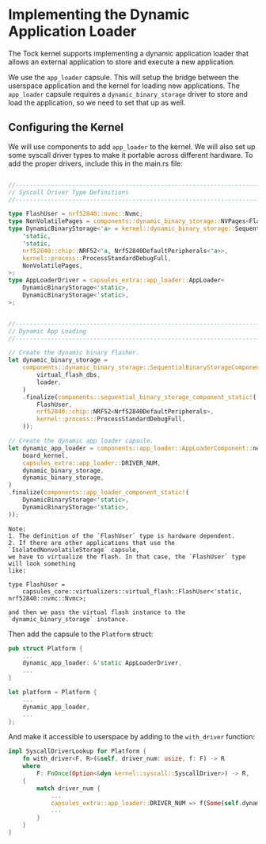 # Implementing the Dynamic Application Loader

The Tock kernel supports implementing a dynamic application loader that allows
an external application to store and execute a new application.

We use the `app_loader` capsule. This will setup the bridge between the
userspace application and the kernel for loading new applications. The
`app_loader` capsule requires a `dynamic_binary_storage` driver to store and
load the application, so we need to set that up as well.

## Configuring the Kernel

We will use components to add `app_loader` to the kernel. We will also set up
some syscall driver types to make it portable across different hardware. To add
the proper drivers, include this in the main.rs file:

```rust

//--------------------------------------------------------------------------
// Syscall Driver Type Definitions
//--------------------------------------------------------------------------

type FlashUser = nrf52840::nvmc::Nvmc;
type NonVolatilePages = components::dynamic_binary_storage::NVPages<FlashUser>;
type DynamicBinaryStorage<'a> = kernel::dynamic_binary_storage::SequentialDynamicBinaryStorage<
    'static,
    'static,
    nrf52840::chip::NRF52<'a, Nrf52840DefaultPeripherals<'a>>,
    kernel::process::ProcessStandardDebugFull,
    NonVolatilePages,
>;
type AppLoaderDriver = capsules_extra::app_loader::AppLoader<
    DynamicBinaryStorage<'static>,
    DynamicBinaryStorage<'static>,
>;


//--------------------------------------------------------------------------
// Dynamic App Loading
//--------------------------------------------------------------------------

// Create the dynamic binary flasher.
let dynamic_binary_storage =
    components::dynamic_binary_storage::SequentialBinaryStorageComponent::new(
        virtual_flash_dbs,
        loader,
    )
    .finalize(components::sequential_binary_storage_component_static!(
        FlashUser,
        nrf52840::chip::NRF52<Nrf52840DefaultPeripherals>,
        kernel::process::ProcessStandardDebugFull,
    ));

// Create the dynamic app loader capsule.
let dynamic_app_loader = components::app_loader::AppLoaderComponent::new(
    board_kernel,
    capsules_extra::app_loader::DRIVER_NUM,
    dynamic_binary_storage,
    dynamic_binary_storage,
)
.finalize(components::app_loader_component_static!(
    DynamicBinaryStorage<'static>,
    DynamicBinaryStorage<'static>,
));
```

```
Note:
1. The definition of the `FlashUser` type is hardware dependent.
2. If there are other applications that use the `IsolatedNonvolatileStorage` capsule,
we have to virtualize the flash. In that case, the `FlashUser` type will look something
like:

type FlashUser =
    capsules_core::virtualizers::virtual_flash::FlashUser<'static, nrf52840::nvmc::Nvmc>;

and then we pass the virtual flash instance to the `dynamic_binary_storage` instance.
```

Then add the capsule to the `Platform` struct:

```rust
pub struct Platform {
	...
	dynamic_app_loader: &'static AppLoaderDriver,
    ...
}

let platform = Platform {
    ...
    dynamic_app_loader,
    ...
};
```

And make it accessible to userspace by adding to the `with_driver` function:

```rust
impl SyscallDriverLookup for Platform {
    fn with_driver<F, R>(&self, driver_num: usize, f: F) -> R
    where
        F: FnOnce(Option<&dyn kernel::syscall::SyscallDriver>) -> R,
    {
        match driver_num {
        	...
            capsules_extra::app_loader::DRIVER_NUM => f(Some(self.dynamic_app_loader)),
            ...
        }
    }
}
```
